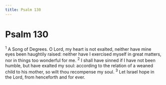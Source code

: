 ```yaml
---
title: Psalm 130
---
```

# Psalm 130

<sup>1</sup> A Song of Degrees. O Lord, my heart is not exalted, neither have mine eyes been haughtily raised: neither have I exercised myself in great matters, nor in things too wonderful for me. <sup>2</sup> I shall have sinned if I have not been humble, but have exalted my soul: according to the relation of a weaned child to his mother, so wilt thou recompense my soul. <sup>3</sup> Let Israel hope in the Lord, from henceforth and for ever. 